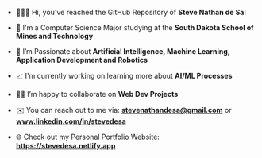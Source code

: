 - 🙋🏻‍♂️ Hi, you've reached the GitHub Repository of **Steve Nathan de Sa**!

- 🏫 I'm a Computer Science Major studying at the **South Dakota School of Mines and Technology**

- 🤖 I’m Passionate about **Artificial Intelligence, Machine Learning, Application Development and Robotics**

- 📈 I'm currently working on learning more about **AI/ML Processes**

- 🤝🏻 I’m happy to collaborate on **Web Dev Projects**

- ✉️ You can reach out to me via: **stevenathandesa@gmail.com** or **www.linkedin.com/in/stevedesa**

- 🌐 Check out my Personal Portfolio Website: **https://stevedesa.netlify.app**

<p align="left">
</p>
